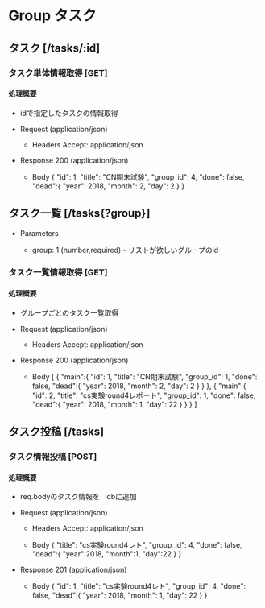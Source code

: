 # Group タスク

## タスク [/tasks/:id]

### タスク単体情報取得 [GET]

#### 処理概要

* idで指定したタスクの情報取得

+ Request (application/json)

    + Headers
        Accept: application/json

+ Response 200 (application/json)

    + Body
    {
    "id": 1,
    "title": "CN期末試験",
    "group_id": 4,
    "done": false,
    "dead":{
    "year": 2018,
    "month": 2,
    "day": 2
    }
    }

## タスク一覧 [/tasks{?group}]
+ Parameters

    + group: 1 (number,required) - リストが欲しいグループのid

### タスク一覧情報取得 [GET]

#### 処理概要

* グループごとのタスク一覧取得

+ Request (application/json)

    + Headers
        Accept: application/json

+ Response 200 (application/json)

    + Body
    [
  {
  "main":{
  "id": 1,
  "title": "CN期末試験",
  "group_id": 1,
  "done": false,
  "dead":{
  "year": 2018,
  "month": 2,
  "day": 2
  }
  }
  },
  {
  "main":{
  "id": 2,
  "title": "cs実験round4レポート",
  "group_id": 1,
  "done": false,
  "dead":{
  "year": 2018,
  "month": 1,
  "day": 22
  }
  }
  }
  ]


## タスク投稿 [/tasks]

### タスク情報投稿 [POST]

#### 処理概要

* req.bodyのタスク情報を　dbに追加

+ Request (application/json)

    + Headers
      Accept: application/json

    + Body
    {
"title": "cs実験round4レト",
"group_id": 4,
"done": false,
"dead":{
  "year":2018,
  "month":1,
  "day":22
}
}

+ Response 201 (application/json)

    + Body
    {
"id": 1,
"title": "cs実験round4レト",
"group_id": 4,
"done": false,
"dead":{
"year": 2018,
"month": 1,
"day": 22
}
}
